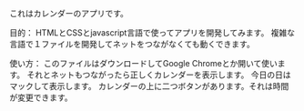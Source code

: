 これはカレンダーのアプリです。

目的：
  HTMLとCSSとjavascript言語で使ってアプリを開発してみます。 
  複雑な言語で１ファイルを開発してネットをつながなくても動くできます。

使い方：
  このファイルはダウンロードしてGoogle Chromeとか開いて使います。
  それとネットもつながったら正しくカレンダーを表示します。
  今日の日はマックして表示します。
  カレンダーの上に二つボタンがあります。それは時間が変更できます。
 
